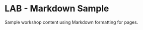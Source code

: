 LAB - Markdown Sample
=====================

Sample workshop content using Markdown formatting for pages.
